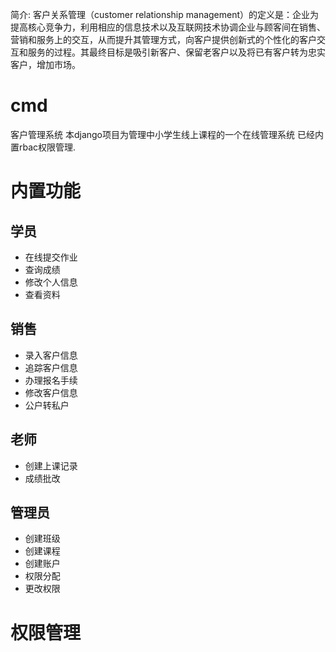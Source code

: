 简介: 客户关系管理（customer relationship management）的定义是：企业为提高核心竞争力，利用相应的信息技术以及互联网技术协调企业与顾客间在销售、营销和服务上的交互，从而提升其管理方式，向客户提供创新式的个性化的客户交互和服务的过程。其最终目标是吸引新客户、保留老客户以及将已有客户转为忠实客户，增加市场。
# cmd
客户管理系统
本django项目为管理中小学生线上课程的一个在线管理系统
已经内置rbac权限管理.

# 内置功能
  ## 学员
  - 在线提交作业
  - 查询成绩
  - 修改个人信息
  - 查看资料
  ## 销售
  - 录入客户信息
  - 追踪客户信息
  - 办理报名手续
  - 修改客户信息
  - 公户转私户
  ## 老师
  - 创建上课记录
  - 成绩批改
  ## 管理员
  - 创建班级
  - 创建课程
  - 创建账户
  - 权限分配
  - 更改权限
# 权限管理
